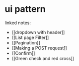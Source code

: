 # ui pattern

linked notes: 

- [[dropdown with header]]
- [[List page Filter]]
- [[Pagination]]
- [[Making a POST request]]
- [[Confirm]]
- [[Green check and red cross]]